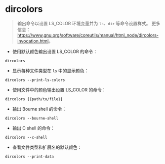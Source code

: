 # dircolors

> 输出命令以设置 LS_COLOR 环境变量并为 `ls`、`dir` 等命令设置样式。
> 更多信息：<https://www.gnu.org/software/coreutils/manual/html_node/dircolors-invocation.html>。

- 使用默认颜色输出设置 LS_COLOR 的命令：

`dircolors`

- 显示每种文件类型在 `ls` 中的显示颜色：

`dircolors --print-ls-colors`

- 使用文件中的颜色输出设置 LS_COLOR 的命令：

`dircolors {{path/to/file}}`

- 输出 Bourne shell 的命令：

`dircolors --bourne-shell`

- 输出 C shell 的命令：

`dircolors --c-shell`

- 查看文件类型和扩展名的默认颜色：

`dircolors --print-data`